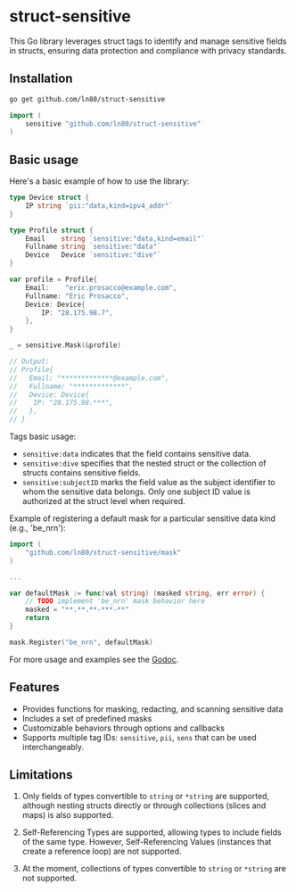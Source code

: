 

struct-sensitive
============

This Go library leverages struct tags to identify and manage sensitive fields in structs, ensuring data protection and compliance with privacy standards.

## Installation
```bash
go get github.com/ln80/struct-sensitive
```
```go
import (
    sensitive "github.com/ln80/struct-sensitive"
)
```

## Basic usage

Here's a basic example of how to use the library:

```go
type Device struct {
    IP string `pii:"data,kind=ipv4_addr"`
}

type Profile struct {
    Email    string `sensitive:"data,kind=email"`
    Fullname string `sensitive:"data"`
    Device   Device `sensitive:"dive"`
}

var profile = Profile{
    Email:    "eric.prosacco@example.com",
    Fullname: "Eric Prosacco",
    Device: Device{
        IP: "28.175.98.7",
    },
}

_ = sensitive.Mask(&profile)

// Output:
// Profile{
//   Email: "*************@example.com",
//   Fullname: "*************",
//   Device: Device{
//    IP: "28.175.98.***",
//   },
// }
```

Tags basic usage:
- `sensitive:data` indicates that the field contains sensitive data.
- `sensitive:dive` specifies that the nested struct or the collection of structs contains sensitive fields.
- `sensitive:subjectID` marks the field value as the subject identifier to whom the sensitive data belongs. Only one subject ID value is authorized at the struct level when required.

Example of registering a default mask for a particular sensitive data kind (e.g., 'be_nrn'):

```go
import (
    "github.com/ln80/struct-sensitive/mask"
)

...

var defaultMask := func(val string) (masked string, err error) {
    // TODO implement 'be_nrn' mask behavior here
    masked = "**.**.**-***-**"
    return
}

mask.Register("be_nrn", defaultMask)
```

For more usage and examples see the [Godoc](http://godoc.org/github.com/ln80/struct-sensitive).


## Features
- Provides functions for masking, redacting, and scanning sensitive data
- Includes a set of predefined masks
- Customizable behaviors through options and callbacks
- Supports multiple tag IDs: `sensitive`, `pii`, `sens` that can be used interchangeably.

## Limitations
1.  Only fields of types convertible to `string` or `*string` are supported, although nesting structs directly or through collections (slices and maps) is also supported.

2. Self-Referencing Types are supported, allowing types to include fields of the same type. However, Self-Referencing Values (instances that create a reference loop) are not supported.

3. At the moment, collections of types convertible to `string` or `*string` are not supported.

